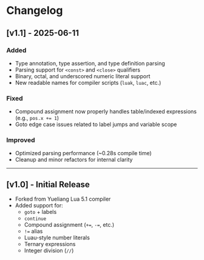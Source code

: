 # Changelog

## [v1.1] - 2025-06-11

### Added
- Type annotation, type assertion, and type definition parsing
- Parsing support for `<const>` and `<close>` qualifiers
- Binary, octal, and underscored numeric literal support
- New readable names for compiler scripts (`luak`, `luac`, etc.)

### Fixed
- Compound assignment now properly handles table/indexed expressions (e.g., `pos.x += 1`)
- Goto edge case issues related to label jumps and variable scope

### Improved
- Optimized parsing performance (~0.28s compile time)
- Cleanup and minor refactors for internal clarity

---

## [v1.0] - Initial Release

- Forked from Yueliang Lua 5.1 compiler
- Added support for:
  - `goto` + labels
  - `continue`
  - Compound assignment (`+=`, `-=`, etc.)
  - `!=` alias
  - Luau-style number literals
  - Ternary expressions
  - Integer division (`//`)
